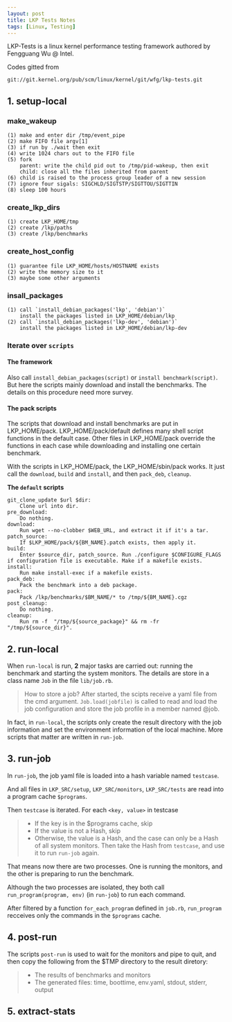 ```yaml
---
layout: post
title: LKP Tests Notes
tags: [Linux, Testing]
---
```


LKP-Tests is a linux kernel performance testing framework authored by Fengguang Wu @ Intel.

Codes gitted from

`git://git.kernel.org/pub/scm/linux/kernel/git/wfg/lkp-tests.git`

<!--more-->

## 1. setup-local

### make_wakeup

	(1) make and enter dir /tmp/event_pipe
	(2) make FIFO file argv[1]
	(3) if run by ./wait then exit
	(4) write 1024 chars out to the FIFO file
	(5) fork
		parent: write the child pid out to /tmp/pid-wakeup, then exit
		child: close all the files inherited from parent
	(6) child is raised to the process group leader of a new session
	(7) ignore four sigals: SIGCHLD/SIGTSTP/SIGTTOU/SIGTTIN
	(8) sleep 100 hours

### create_lkp_dirs

	(1) create LKP_HOME/tmp
	(2) create /lkp/paths
	(3) create /lkp/benchmarks

### create_host_config

	(1) guarantee file LKP_HOME/hosts/HOSTNAME exists
	(2) write the memory size to it
	(3) maybe some other arguments

### insall_packages

	(1) call `install_debian_packages('lkp', 'debian')`
		install the packages listed in LKP_HOME/debian/lkp
	(2) call `install_debian_packages('lkp-dev', 'debian')`
		install the packages listed in LKP_HOME/debian/lkp-dev

### Iterate over `scripts`

#### The framework

Also call `install_debian_packages(script)` or `install benchmark(script)`. But here the scripts mainly download and install the benchmarks. The details on this procedure need more survey.

#### The pack scripts

The scripts that download and install benchmarks are put in LKP_HOME/pack. LKP_HOME/pack/default defines many shell script functions in the default case. Other files in LKP_HOME/pack override the functions in each case while downloading and installing one certain benchmark.

With the scripts in LKP_HOME/pack, the LKP_HOME/sbin/pack works. It just call the `download`, `build` and `install`, and then `pack_deb`, `cleanup`.

**The `default` scripts**

```
git_clone_update $url $dir:
	Clone url into dir.
pre_download:
	Do nothing.
download:
	Run wget --no-clobber $WEB_URL, and extract it if it's a tar.
patch_source:
	If $LKP_HOME/pack/${BM_NAME}.patch exists, then apply it.
build:
	Enter $source_dir, patch_source. Run ./configure $CONFIGURE_FLAGS if configuration file is executable. Make if a makefile exists.
install:
	Run make install-exec if a makefile exists.
pack_deb: 
	Pack the benchmark into a deb package.
pack:
	Pack /lkp/benchmarks/$BM_NAME/* to /tmp/${BM_NAME}.cgz
post_cleanup:
	Do nothing.
cleanup:
	Run rm -f  "/tmp/${source_package}" && rm -fr "/tmp/${source_dir}".
```

## 2. run-local

When `run-local` is run, **2** major tasks are carried out: running the benchmark and starting the system monitors. The details are store in a class name `Job` in the file `lib/job.rb`.

> How to store a job? After started, the scipts receive a yaml file from the cmd argument. `Job.load(jobfile)` is called to read and load the job configuration and store the job profile in a member named @job.

In fact, in `run-local`, the scripts only create the result directory with the job information and set the environment information of the local machine. More scripts that matter are written in `run-job`.

## 3. run-job

In `run-job`, the job yaml file is loaded into a hash variable named `testcase`.

And all files in `LKP_SRC/setup`, `LKP_SRC/monitors`, `LKP_SRC/tests` are read into a program cache `$programs`.

Then `testcase` is iterated. For each `<key, value>` in testcase

> - If the key is in the $programs cache, skip
> - If the value is not a Hash, skip
> - Otherwise, the value is a Hash, and the case can only be a Hash of all system monitors. Then take the Hash from `testcase`, and use it to run `run-job` again.

That means now there are two processes. One is running the monitors, and the other is preparing to run the benchmark.

Although the two processes are isolated, they both call `run_program(program, env)` (in `run-job`) to run each command.

After filtered by a function `for_each_program` defined in `job.rb`, `run_program` recceives only the commands in the `$programs` cache.

## 4. post-run

The scripts `post-run` is used to wait for the monitors and pipe to quit, and then copy the following from the $TMP directory to the result diretory:

> - The results of benchmarks and monitors
> - The generated files: time, boottime, env.yaml, stdout, stderr, output

## 5. extract-stats



